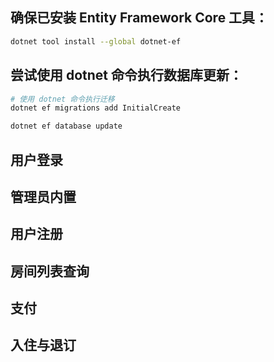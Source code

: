 ## 确保已安装 Entity Framework Core 工具：

```bash
dotnet tool install --global dotnet-ef

```

## 尝试使用 dotnet 命令执行数据库更新：

```bash
# 使用 dotnet 命令执行迁移
dotnet ef migrations add InitialCreate

dotnet ef database update
```

## 用户登录

## 管理员内置

## 用户注册

## 房间列表查询

## 支付

## 入住与退订